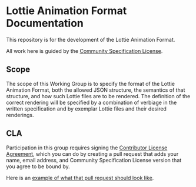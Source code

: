 # Lottie Animation Format Documentation

This repository is for the development of the Lottie Animation Format.

All work here is guided by the [Community Specification License](Community_Specification_License-v1.md).


## Scope

The scope of this Working Group is to specify the format of the Lottie Animation Format, both
the allowed JSON structure, the semantics of that structure, and how such Lottie files are to be
rendered. The definition of the correct rendering will be specified by a combination of verbiage
in the written specification and by exemplar Lottie files and their desired renderings.


## CLA

Participation in this group requires signing the
[Contributor License Agreement](Notices.md), which you can
do by creating a pull request that adds your name, email address, and Community
Specification License version that you agree to be bound by.

Here is an [example of what that pull request should look like](https://github.com/lottie/lottie-spec/pull/9).

